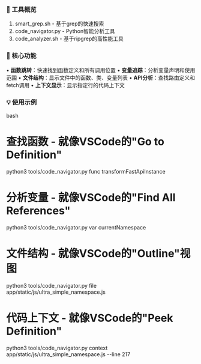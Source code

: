 ### 🔧 工具概览

1. smart_grep.sh - 基于grep的快速搜索
2. code_navigator.py - Python智能分析工具
3. code_analyzer.sh - 基于ripgrep的高性能工具

### 🚀 核心功能

• **函数跳转**：快速找到函数定义和所有调用位置
• **变量追踪**：分析变量声明和使用范围
• **文件结构**：显示文件中的函数、类、变量列表
• **API分析**：查找路由定义和fetch调用
• **上下文显示**：显示指定行的代码上下文

### 💡 使用示例

bash
# 查找函数 - 就像VSCode的"Go to Definition"
python3 tools/code_navigator.py func transformFastApiInstance

# 分析变量 - 就像VSCode的"Find All References"
python3 tools/code_navigator.py var currentNamespace

# 文件结构 - 就像VSCode的"Outline"视图
python3 tools/code_navigator.py file app/static/js/ultra_simple_namespace.js

# 代码上下文 - 就像VSCode的"Peek Definition"
python3 tools/code_navigator.py context app/static/js/ultra_simple_namespace.js --line 217